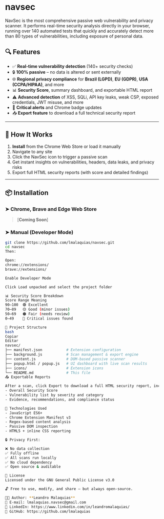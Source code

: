 # navsec
NavSec is the most comprehensive passive web vulnerability and privacy scanner. It performs real-time security analysis directly in your browser, running over 140 automated tests that quickly and accurately detect more than 80 types of vulnerabilities, including exposure of personal data.

## 🔍 Features

- ✅ **Real-time vulnerability detection** (140+ security checks)
- 🔒 **100% passive** – no data is altered or sent externally
- 🌐 **Regional privacy compliance** for **Brazil (LGPD)**, **EU (GDPR)**, **USA (CCPA/HIPAA)**, and more
- 📊 **Security Score**, summary dashboard, and exportable HTML report
- ⚠️ **Advanced detection** of XSS, SQLi, API key leaks, weak CSP, exposed credentials, JWT misuse, and more
- 🔔 **Critical alerts** and Chrome badge updates
- 📥 **Export feature** to download a full technical security report

---

## 🧠 How It Works

1. **Install** from the Chrome Web Store or load it manually
2. Navigate to any site
3. Click the NavSec icon to trigger a passive scan
4. Get instant insights on vulnerabilities, headers, data leaks, and privacy risks
5. Export full HTML security reports (with score and detailed findings)

---

## 📦 Installation

### ➤ Chrome, Brave and Edge Web Store
> [**Coming Soon**]

### ➤ Manual (Developer Mode)
```bash
git clone https://github.com/lmalaquias/navsec.git
cd navsec
Then:

Open:
chrome://extensions/
brave://extensions/

Enable Developer Mode

Click Load unpacked and select the project folder

📊 Security Score Breakdown
Score Range	Meaning
90–100	🟢 Excellent
70–89	🟡 Good (minor issues)
50–69	🟠 Fair (needs review)
0–49	🔴 Critical issues found

📁 Project Structure
bash
Copiar
Editar
navsec/
├── manifest.json           # Extension configuration
├── background.js           # Scan management & export engine
├── content.js              # DOM-based passive scanner
├── popup.html / popup.js   # UI dashboard with live scan results
├── icons/                  # Extension icons
└── README.md               # This file
📤 Exportable Reports

After a scan, click Export to download a full HTML security report, including:
- Overall Security Score
- Vulnerability list by severity and category
- Evidence, recommendations, and compliance status

🧪 Technologies Used
- JavaScript ES6+
- Chrome Extension Manifest v3
- Regex-based content analysis
- Passive DOM inspection
- HTML5 + inline CSS reporting

🔒 Privacy First:

❌ No data collection
✅ Fully offline
✅ All scans run locally
✅ No cloud dependency
✅ Open source & auditable

📄 License
Licensed under the GNU General Public License v3.0

🔓 Free to use, modify, and share — but always open-source.

👨‍💻 Author: **Leandro Malaquias**
📧 E-mail: lmalaquias.navsec@gmail.com
🔗 LinkedIn: https://www.linkedin.com/in/leandromalaquias/
🔗 GitHub: https://github.com/lmalaquias

